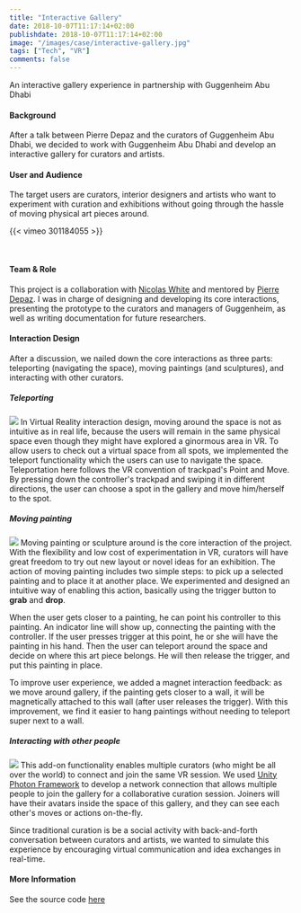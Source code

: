 ```yaml
---
title: "Interactive Gallery" 
date: 2018-10-07T11:17:14+02:00
publishdate: 2018-10-07T11:17:14+02:00
image: "/images/case/interactive-gallery.jpg"
tags: ["Tech", "VR"]
comments: false
---
```


An interactive gallery experience in partnership with Guggenheim
Abu Dhabi

#### Background

After a talk between Pierre Depaz and
the curators of Guggenheim Abu Dhabi,
we decided to work with Guggenheim Abu Dhabi and develop an interactive gallery for curators and artists. 

#### User and Audience
The target users are curators, interior designers and artists who
want to experiment with curation and exhibitions without going
through the hassle of moving physical art pieces around.

{{< vimeo 301184055 >}}

<br>

#### Team & Role
This project is a collaboration with [Nicolas White](https://www.facebook.com/nickychristmas) and
mentored by [Pierre Depaz](https://pierredepaz.net/).
I was in charge of designing and developing its core interactions, presenting 
the prototype
to the curators and managers of Guggenheim, as well as writing
documentation for future researchers.

#### Interaction Design
After a discussion, we nailed down the core interactions
as three parts: teleporting (navigating the space),
moving paintings (and sculptures), and interacting with other curators.

##### Teleporting
![](/images/case/gallery-1.jpg)
In Virtual Reality interaction design, moving around the space is not
as intuitive as in real life, because the users
will remain in the same physical space even though they
might have explored a ginormous area in VR. To allow users to check
 out a virtual space from all spots, we implemented the 
teleport functionality which the users can use to navigate the
space. Teleportation here follows the VR convention of trackpad's Point and Move.
By pressing down the controller's trackpad and swiping
it in different directions, the user can choose a spot in the gallery
and move him/herself to the spot.

##### Moving painting
![](/images/case/gallery-2.jpg)
Moving painting or sculpture around is the core interaction of the project. With the flexibility
and low cost of experimentation in VR,
curators will have great freedom to try out new layout or novel ideas
for an exhibition. The action of moving painting includes
two simple steps: to pick up a selected painting and to place
it at another place. We experimented and designed an intuitive way 
of enabling this action, basically using the trigger button
to **grab** and **drop**. 

When the user gets closer to a painting, he can
point his controller to this painting. An indicator
line will show up, connecting the painting with the controller.
If the user presses trigger at this point,
he or she will have the painting in his hand. Then the user
can teleport around the space and decide on where
this art piece belongs. He will then release the trigger,
and put this painting in place.

To improve user experience, we added a magnet interaction 
feedback: as we move around gallery, if the painting gets closer to a wall,
it will be magnetically attached to this wall (after user releases
the trigger). With this improvement, we find it easier
to hang paintings without needing to teleport super next
to a wall.

##### Interacting with other people
![](/images/case/gallery-3.jpg)
This add-on functionality enables multiple curators (who might
 be all over
the world) to connect and join the same VR session.
We used [Unity Photon Framework](https://www.photonengine.com/en/PUN)
to develop a network connection that allows multiple people
to join the gallery for a collaborative curation session. Joiners will have their
avatars inside the space of this gallery, and they can see each other's
moves or actions on-the-fly.
 
 Since traditional curation is
be a social activity with back-and-forth conversation between curators
and artists, we wanted to simulate this experience by encouraging
 virtual communication and idea exchanges in real-time.

#### More Information
See the source code [here](https://github.com/njw275/Interactive-Gallery/tree/master/paintingMoving)